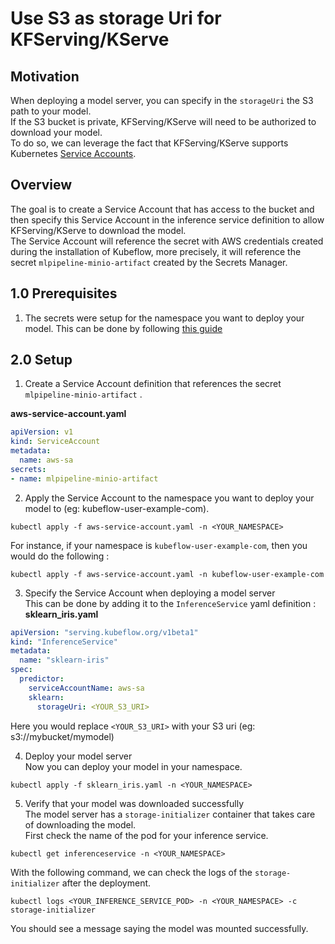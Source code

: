 # Use S3 as storage Uri for KFServing/KServe
  
## Motivation  
When deploying a model server, you can specify in the `storageUri` the S3 path to your model.  
If the S3 bucket is private, KFServing/KServe will need to be authorized to download your model.  
To do so, we can leverage the fact that KFServing/KServe supports Kubernetes [Service Accounts](https://kubernetes.io/docs/tasks/configure-pod-container/configure-service-account/#:~:text=A%20service%20account%20provides%20an,recommended%20by%20the%20Kubernetes%20project.).  

## Overview  
The goal is to create a Service Account that has access to the bucket and then specify this Service Account in the inference service definition to allow KFServing/KServe to download the model.    
The Service Account will reference the secret with AWS credentials created during the installation of Kubeflow, more precisely, it will reference the secret `mlpipeline-minio-artifact` created by the Secrets Manager.  
  
## 1.0 Prerequisites  
  
1. The secrets were setup for the namespace you want to deploy your model. This can be done by following [this guide](./notebooks.md#setup-the-secrets-access)
  
## 2.0 Setup  
1. Create a Service Account definition that references the secret `mlpipeline-minio-artifact`  .  

**aws-service-account.yaml**  
```yaml
apiVersion: v1
kind: ServiceAccount
metadata:
  name: aws-sa
secrets:
- name: mlpipeline-minio-artifact  
```  

2. Apply the Service Account to the namespace you want to deploy your model to (eg: kubeflow-user-example-com).    
```
kubectl apply -f aws-service-account.yaml -n <YOUR_NAMESPACE>  
```  
For instance, if your namespace is `kubeflow-user-example-com`, then you would do the following :  
```
kubectl apply -f aws-service-account.yaml -n kubeflow-user-example-com  
```  
  
3. Specify the Service Account when deploying a model server  
This can be done by adding it to the `InferenceService` yaml definition :  
**sklearn_iris.yaml**
```yaml
apiVersion: "serving.kubeflow.org/v1beta1"
kind: "InferenceService"
metadata:
  name: "sklearn-iris"
spec:
  predictor:
    serviceAccountName: aws-sa
    sklearn:
      storageUri: <YOUR_S3_URI>  
```  
Here you would replace `<YOUR_S3_URI>` with your S3 uri (eg: s3://mybucket/mymodel)  
  
4. Deploy your model server  
Now you can deploy your model in your namespace.  
```
kubectl apply -f sklearn_iris.yaml -n <YOUR_NAMESPACE>
```  
  
5. Verify that your model was downloaded successfully  
The model server has a `storage-initializer` container that takes care of downloading the model.  
First check the name of the pod for your inference service.
```
kubectl get inferenceservice -n <YOUR_NAMESPACE>
```  
With the following command, we can check the logs of the `storage-initializer` after the deployment.
```
kubectl logs <YOUR_INFERENCE_SERVICE_POD> -n <YOUR_NAMESPACE> -c storage-initializer
```  
You should see a message saying the model was mounted successfully.
